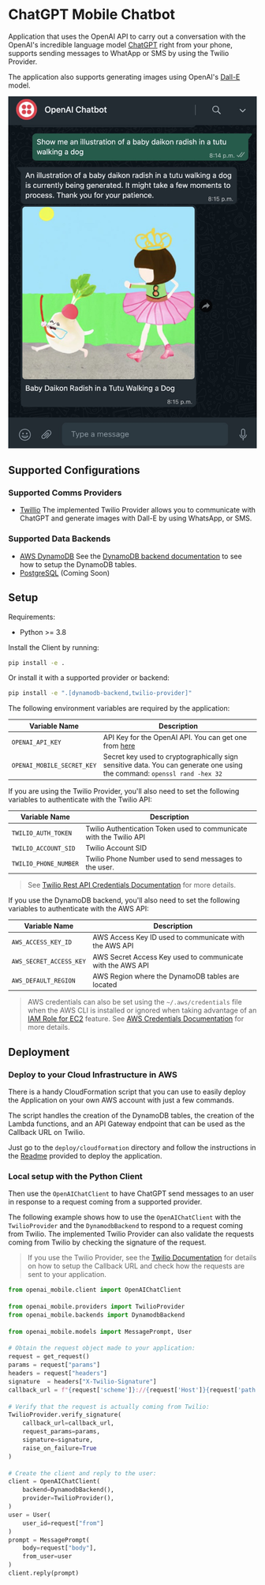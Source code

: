 # ChatGPT Mobile Chatbot

Application that uses the OpenAI API to carry out a conversation with the OpenAI's incredible language model [ChatGPT](https://openai.com/blog/chatgpt) right from your phone, supports sending messages to WhatApp or SMS by using the Twilio Provider.

The application also supports generating images using OpenAI's [Dall-E](https://openai.com/blog/dall-e/) model.

![Image of ChatGPT Mobile Chatbot](docs/images/whatsapp-img-example.jpeg?raw=true "ChatGPT Mobile Chatbot")

## Supported Configurations

### Supported Comms Providers

- [Twillio](https://www.twilio.com/)
    The implemented Twilio Provider allows you to communicate with ChatGPT and generate images with Dall-E by using WhatsApp, or SMS.

### Supported Data Backends

- [AWS DynamoDB](https://aws.amazon.com/dynamodb/)
    See the [DynamoDB backend documentation](openai_mobile/backends/dynamodb/backend.py) to see
    how to setup the DynamoDB tables.
- [PostgreSQL](https://www.postgresql.org/) (Coming Soon)

## Setup

Requirements:

- Python >= 3.8

Install the Client by running:

```sh
pip install -e .
```

Or install it with a supported provider or backend:

```sh
pip install -e ".[dynamodb-backend,twilio-provider]"
```

The following environment variables are required by the application:

Variable Name | Description
--- | ---
`OPENAI_API_KEY` | API Key for the OpenAI API. You can get one from [here](https://platform.openai.com/docs/api-reference/authentication)
`OPENAI_MOBILE_SECRET_KEY` | Secret key used to cryptographically sign sensitive data. You can generate one using the command: `openssl rand -hex 32`

If you are using the Twilio Provider, you'll also need to set the following variables to authenticate with the Twilio API:

Variable Name | Description
--- | ---
`TWILIO_AUTH_TOKEN` | Twilio Authentication Token used to communicate with the Twilio API
`TWILIO_ACCOUNT_SID` | Twilio Account SID
`TWILIO_PHONE_NUMBER` | Twilio Phone Number used to send messages to the user.

> See [Twilio Rest API Credentials Documentation](https://www.twilio.com/docs/iam/credentials/api) for more details.

If you use the DynamoDB backend, you'll also need to set the following variables to authenticate with the AWS API:

Variable Name | Description
--- | ---
`AWS_ACCESS_KEY_ID` | AWS Access Key ID used to communicate with the AWS API
`AWS_SECRET_ACCESS_KEY` | AWS Secret Access Key used to communicate with the AWS API
`AWS_DEFAULT_REGION` | AWS Region where the DynamoDB tables are located

> AWS credentials can also be set using the `~/.aws/credentials` file when the AWS CLI is installed or ignored when taking advantage of an [IAM Role for EC2](https://docs.aws.amazon.com/AWSEC2/latest/UserGuide/iam-roles-for-amazon-ec2.html) feature.
> See [AWS Credentials Documentation](https://docs.aws.amazon.com/general/latest/gr/aws-security-credentials.html) for more details.

## Deployment

### Deploy to your Cloud Infrastructure in AWS

There is a handy CloudFormation script that you can use to easily deploy the Application on your own AWS account
with just a few commands.

The script handles the creation of the DynamoDB tables, the creation of the Lambda functions, and an API Gateway endpoint
that can be used as the Callback URL on Twilio.

Just go to the `deploy/cloudformation` directory and follow the instructions in the [Readme](deploy/cloudformation/README.md) provided to deploy the application.

### Local setup with the Python Client

Then use the `OpenAIChatClient` to have ChatGPT send messages to an user in response to a request coming
from a supported provider.

The following example shows how to use the `OpenAIChatClient` with the `TwilioProvider` and the `DynamodbBackend` to
respond to a request coming from Twilio. The implemented Twilio Provider can also validate the requests coming from Twilio by checking the signature of the request.

> If you use the Twilio Provider, see the [Twilio Documentation](https://www.twilio.com/docs/messaging/twiml#twilios-request-to-your-application)
> for details on how to setup the Callback URL and check how the requests are sent to your application.

```python
from openai_mobile.client import OpenAIChatClient

from openai_mobile.providers import TwilioProvider
from openai_mobile.backends import DynamodbBackend

from openai_mobile.models import MessagePrompt, User

# Obtain the request object made to your application:
request = get_request()
params = request["params"]
headers = request["headers"]
signature  = headers["X-Twilio-Signature"]
callback_url = f"{request['scheme']}://{request['Host']}{request['path']}"

# Verify that the request is actually coming from Twilio:
TwilioProvider.verify_signature(
    callback_url=callback_url,
    request_params=params,
    signature=signature,
    raise_on_failure=True
)

# Create the client and reply to the user:
client = OpenAIChatClient(
    backend=DynamodbBackend(),
    provider=TwilioProvider(),
)
user = User(
    user_id=request["from"]
)
prompt = MessagePrompt(
    body=request["body"],
    from_user=user
)
client.reply(prompt)
```
